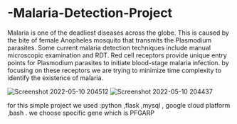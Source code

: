 # -Malaria-Detection-Project


Malaria is one of the deadliest diseases across the globe. This is caused by the bite of female Anopheles mosquito that transmits the Plasmodium parasites. Some current malaria detection techniques include manual microscopic examination and RDT. Red cell receptors provide unique entry points for Plasmodium parasites to initiate blood-stage malaria infection. by focusing on these receptors we are trying to minimize time complexity to identify the existence of malaria.


![Screenshot 2022-05-10 204512](https://user-images.githubusercontent.com/58251849/167700967-8610d46d-4502-4908-9bba-deb0449891e0.png)
![Screenshot 2022-05-10 204437](https://user-images.githubusercontent.com/58251849/167700980-77f0d788-54ba-4089-a09a-07304574add7.png)

for this simple project we used :python ,flask ,mysql , google cloud platform ,bash .
we choose specific gene which is PFGARP
